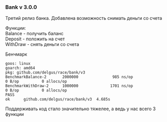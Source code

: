 ### Bank v 3.0.0

Третий релиз банка. Добавлена возможность снимать деньги со счета

Функции:  
Balance - получить баланс  
Deposit - положить на счет  
WithDraw - снять деньги со счета  

Бенчмарк  
```
goos: linux
goarch: amd64
pkg: github.com/delgus/race/bank/v3
BenchmarkBalance-2       2000000               985 ns/op               0 B/op          0 allocs/op
BenchmarkWithDraw-2      1000000              1701 ns/op               0 B/op          0 allocs/op
PASS
ok      github.com/delgus/race/bank/v3  4.685s
```
Поддерживать код стало значительно тяжелее, а ведь у нас всего 3 функции
